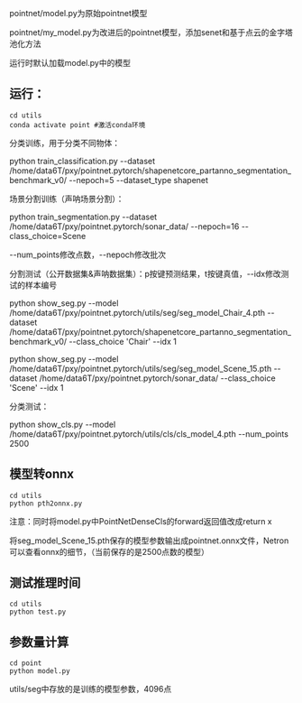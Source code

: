 pointnet/model.py为原始pointnet模型

pointnet/my_model.py为改进后的pointnet模型，添加senet和基于点云的金字塔池化方法

运行时默认加载model.py中的模型

## 运行：
```
cd utils
conda activate point #激活conda环境
```

分类训练，用于分类不同物体：

python train_classification.py --dataset /home/data6T/pxy/pointnet.pytorch/shapenetcore_partanno_segmentation_benchmark_v0/ --nepoch=5 --dataset_type shapenet

场景分割训练（声呐场景分割）：

python train_segmentation.py --dataset /home/data6T/pxy/pointnet.pytorch/sonar_data/ --nepoch=16 --class_choice=Scene

--num_points修改点数，--nepoch修改批次

分割测试（公开数据集&声呐数据集）：p按键预测结果，t按键真值，--idx修改测试的样本编号

python show_seg.py --model /home/data6T/pxy/pointnet.pytorch/utils/seg/seg_model_Chair_4.pth --dataset /home/data6T/pxy/pointnet.pytorch/shapenetcore_partanno_segmentation_benchmark_v0/ --class_choice 'Chair' --idx 1  

python show_seg.py --model /home/data6T/pxy/pointnet.pytorch/utils/seg/seg_model_Scene_15.pth --dataset /home/data6T/pxy/pointnet.pytorch/sonar_data/ --class_choice 'Scene' --idx 1

分类测试：

python show_cls.py --model /home/data6T/pxy/pointnet.pytorch/utils/cls/cls_model_4.pth --num_points 2500  

## 模型转onnx
```
cd utils
python pth2onnx.py
```

注意：同时将model.py中PointNetDenseCls的forward返回值改成return x

将seg_model_Scene_15.pth保存的模型参数输出成pointnet.onnx文件，Netron可以查看onnx的细节，（当前保存的是2500点数的模型）

## 测试推理时间
```
cd utils
python test.py
```

## 参数量计算
```
cd point
python model.py
```

utils/seg中存放的是训练的模型参数，4096点
